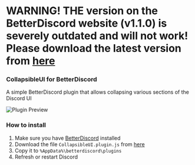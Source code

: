 # WARNING! THE version on the BetterDiscord website (v1.1.0) is severely outdated and will not work! Please download the latest version from [here](https://github.com/programmer2514/BetterDiscord-CollapsibleUI/releases/latest)

### CollapsibleUI for BetterDiscord
A simple BetterDiscord plugin that allows collapsing various sections of the Discord UI

![Plugin Preview](https://user-images.githubusercontent.com/43104632/149331593-927b0987-69bc-4254-b709-963c4c38aa60.gif)

### How to install
1) Make sure you have [BetterDiscord](https://betterdiscord.app/) installed
2) Download the file `CollapsibleUI.plugin.js` from [here](https://github.com/programmer2514/BetterDiscord-CollapsibleUI/releases/latest)
3) Copy it to `%AppData%\betterdiscord\plugins`
4) Refresh or restart Discord
